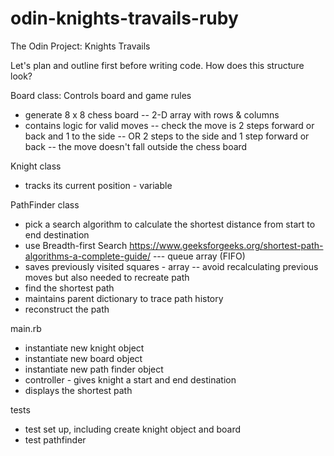 # odin-knights-travails-ruby
The Odin Project: Knights Travails

Let's plan and outline first before writing code. How does this structure look? 

Board class: Controls board and game rules
- generate 8 x 8 chess board
-- 2-D array with rows & columns
- contains logic for valid moves
-- check the move is 2 steps forward or back and 1 to the side 
-- OR 2 steps to the side and 1 step forward or back
-- the move doesn't fall outside the chess board 

Knight class
- tracks its current position - variable

PathFinder class
- pick a search algorithm to calculate the shortest distance from start to end destination
- use Breadth-first Search
https://www.geeksforgeeks.org/shortest-path-algorithms-a-complete-guide/ 
--- queue array (FIFO)
- saves previously visited squares - array
-- avoid recalculating previous moves but also needed to 
recreate path 
- find the shortest path
- maintains parent dictionary to trace path history 
- reconstruct the path

 main.rb
- instantiate new knight object
- instantiate new board object
- instantiate new path finder object
- controller - gives knight a start and end destination
- displays the shortest path

tests
- test set up, including create knight object and board
- test pathfinder
